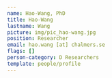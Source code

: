 ```yaml
---
name: Hao-Wang, PhD
title: Hao-Wang
lastname: Wang
picture: img/pic_hao-wang.jpg
position: Researcher
email: hao.wang [at] chalmers.se
flags: []
person-category: D Researchers
template: people/profile
---
```

